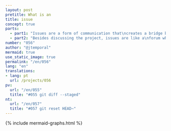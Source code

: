 ```yaml
---
layout: post
pretitle: What is an
title: issue
concept: true
parts:
  - part1: "Issues are a form of communication that\ncreates a bridge between those who\nmaintain the project and those who use it"
  - part2: "Besides discussing the project, issues are like a\nforum where people can ask questions, request\nhelp and point out errors. Issues also serve to\ntrack work progress"
number: "056"
author: "@jtemporal"
mermaid: true
use_static_image: true
permalink: "/en/056"
lang: "en"
translations:
- lang: pt
  url: /projects/056
pv:
  url: "/en/055"
  title: "#055 git diff --staged"
nt:
  url: "/en/057"
  title: "#057 git reset HEAD~"
---
```


{% include mermaid-graphs.html %}

